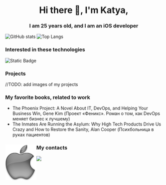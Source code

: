 <h1 align="center">Hi there 👋, I'm Katya, </h1>
<h3 align="center">I am 25 years old, and I am an iOS developer</h3>

![GitHub stats](https://github-readme-stats.vercel.app/api?username=katyaUzbekova&show_icons=true&hide_title=true&count_private=true&include_all_commits=true&count_private=true&theme=gotham)
![Top Langs](https://github-readme-stats.vercel.app/api/top-langs/?username=katyaUzbekova&layout=compact&theme=gotham&custom_title=Statistics)  

### Interested in these technologies

![Static Badge](https://img.shields.io/badge/swift-language-blue)

### Projects

//TODO: add images of my projects


### My favorite books, related to work
- The Phoenix Project: A Novel About IT, DevOps, and Helping Your Business Win, Gene Kim (Проект «Феникс». Роман о том, как DevOps меняет бизнес к лучшему)
- The Inmates Are Running the Asylum: Why High Tech Products Drive Us Crazy and How to Restore the Sanity, Alan Cooper (Психбольница в руках пациентов)

###

### My contacts <img src="https://github.com/KatyaUzbekova/KatyaUzbekova/blob/main/apple.jpeg" width="100" border="0" align="left" alt="side Image" /> &nbsp;  

<a href="https://t.me/katya_uzbekova">
  <img src="https://img.shields.io/badge/-Telegram-1A4730?style=flat-square&logo=Telegram&logoColor=white" />
</a>
